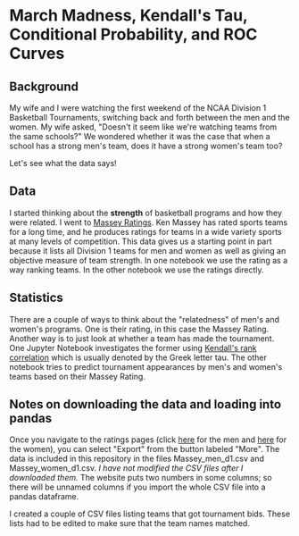 # March Madness, Kendall's Tau, Conditional Probability, and ROC Curves

## Background

My wife and I were watching the first weekend of the NCAA Division 1 Basketball Tournaments, switching back and forth between the men 
and the women. My wife asked, "Doesn't it seem like we're watching teams from the same schools?" We wondered whether it was the case that when 
a school has a strong men's team, does it have a strong women's team too?

Let's see what the data says!

## Data

I started thinking about the **strength** of basketball programs and how they were related. I went to [Massey Ratings](https://www.masseyratings.com). 
Ken Massey has rated sports teams for a long time, and he produces ratings for teams in a wide variety sports at many levels of competition. This 
data gives us a starting point in part because it lists all Division 1 teams for men and women as well as giving an objective measure of team 
strength. In one notebook we use the rating as a way ranking teams. In the other notebook we use the ratings directly.

## Statistics

There are a couple of ways to think about the "relatedness" of men's and women's programs. One is their rating, in this case the Massey Rating. Another 
way is to just look at whether a team has made the tournament.  One Jupyter Notebook investigates the former using 
[Kendall's rank correlation](https://en.wikipedia.org/wiki/Kendall_rank_correlation_coefficient) which is usually denoted by the Greek letter tau. 
The other notebook tries to predict tournament appearances by men's and women's teams based on their Massey Rating.

## Notes on downloading the data and loading into pandas

Once you navigate to the ratings pages (click [here](https://www.masseyratings.com/cb/ncaa-d1/ratings) for the men 
and [here](https://www.masseyratings.com/cbw/ncaa-d1/ratings) for the women), you can select "Export" from the button labeled "More". 
The data is included in this repository in the files Massey_men_d1.csv and Massey_women_d1.csv. 
_I have not modified the CSV files after I downloaded them._ The website puts two numbers in some columns; so there will be unnamed 
columns if you import the whole CSV file into a pandas dataframe.

I created a couple of CSV files listing teams that got tournament bids. These lists had to be edited to make sure that the team names matched.
